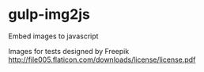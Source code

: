 # gulp-img2js
Embed images to javascript

Images for tests designed by Freepik
http://file005.flaticon.com/downloads/license/license.pdf
